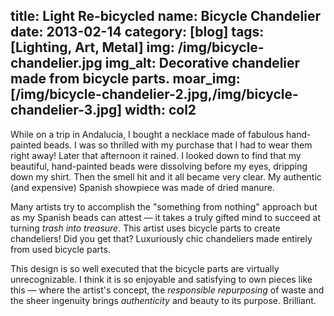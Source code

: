 title: Light Re-bicycled
name: Bicycle Chandelier
date: 2013-02-14
category: [blog]
tags: [Lighting, Art, Metal]
img: /img/bicycle-chandelier.jpg
img_alt: Decorative chandelier made from bicycle parts.
moar_img: [/img/bicycle-chandelier-2.jpg,/img/bicycle-chandelier-3.jpg]
width: col2
---
While on a trip in Andaluc&iacute;a, I bought a necklace made of fabulous hand-painted beads.  I was so thrilled with my purchase that I had to wear them right away!  Later that afternoon it rained.  I looked down to find that my beautiful, hand-painted beads were dissolving before my eyes, dripping down my shirt.  Then the smell hit and it all became very clear.  My authentic (and expensive) Spanish showpiece was made of dried manure.

Many artists try to accomplish the "something from nothing" approach but as my Spanish beads can attest &mdash; it takes a truly gifted mind to succeed at turning *trash into treasure*. This artist uses bicycle parts to create chandeliers!  Did you get that?  Luxuriously chic chandeliers made entirely from used bicycle parts.

This design is so well executed that the bicycle parts are virtually unrecognizable.  I think it is so enjoyable and satisfying to own pieces like this &mdash; where the artist's concept, the *responsible repurposing* of waste and the sheer ingenuity brings *authenticity* and beauty to its purpose. Brilliant.